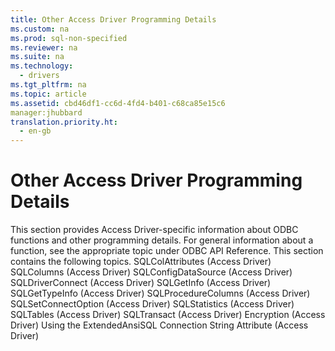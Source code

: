 ```yaml
---
title: Other Access Driver Programming Details
ms.custom: na
ms.prod: sql-non-specified
ms.reviewer: na
ms.suite: na
ms.technology: 
  - drivers
ms.tgt_pltfrm: na
ms.topic: article
ms.assetid: cbd46df1-cc6d-4fd4-b401-c68ca85e15c6
manager:jhubbard
translation.priority.ht: 
  - en-gb
---
```

# Other Access Driver Programming Details
<?xml version="1.0" encoding="utf-8"?>
<developerConceptualDocument xmlns="http://ddue.schemas.microsoft.com/authoring/2003/5" xmlns:xlink="http://www.w3.org/1999/xlink" xmlns:xsi="http://www.w3.org/2001/XMLSchema-instance" xsi:schemaLocation="http://ddue.schemas.microsoft.com/authoring/2003/5 http://dduestorage.blob.core.windows.net/ddueschema/developer.xsd">
  <introduction>
    <alert class="note">
      <para>This section provides Access Driver-specific information about ODBC functions and other programming details. For general information about a function, see the appropriate topic under <legacyLink xlink:href="b7a49774-f458-44ce-9a04-a0457501405b">ODBC API Reference</legacyLink>.</para>
    </alert>
    <para>This section contains the following topics.  </para>
    <list class="bullet">
      <listItem>
        <para>             <legacyLink xlink:href="adb6f81d-e8c7-4748-9b1d-f7a053788bbc">SQLColAttributes (Access Driver)</legacyLink>           </para>
      </listItem>
      <listItem>
        <para>             <legacyLink xlink:href="1eac255c-6110-4805-a1bc-feee1eec35d0">SQLColumns (Access Driver)</legacyLink>           </para>
      </listItem>
      <listItem>
        <para>             <legacyLink xlink:href="1b152fb7-fa12-46b9-b168-006bb1355e77">SQLConfigDataSource (Access Driver)</legacyLink>           </para>
      </listItem>
      <listItem>
        <para>             <legacyLink xlink:href="9d133e9b-7545-464d-aa3c-677fa7e2a41d">SQLDriverConnect (Access Driver)</legacyLink>           </para>
      </listItem>
      <listItem>
        <para>             <legacyLink xlink:href="c226aba7-a2f4-4b32-b640-92654b40e5a7">SQLGetInfo (Access Driver)</legacyLink>           </para>
      </listItem>
      <listItem>
        <para>             <legacyLink xlink:href="a28b16eb-ca36-4297-9297-ecd7c107a84e">SQLGetTypeInfo (Access Driver)</legacyLink>           </para>
      </listItem>
      <listItem>
        <para>             <legacyLink xlink:href="34fee995-5848-4ecb-bda0-fc362a77b2d9">SQLProcedureColumns (Access Driver)</legacyLink>           </para>
      </listItem>
      <listItem>
        <para>             <legacyLink xlink:href="58399bc4-d0b1-4eaa-a474-c92b2d5855ea">SQLSetConnectOption (Access Driver)</legacyLink>           </para>
      </listItem>
      <listItem>
        <para>             <legacyLink xlink:href="6117ac77-1020-4f0c-8eed-e671c34c1f21">SQLStatistics (Access Driver)</legacyLink>           </para>
      </listItem>
      <listItem>
        <para>             <legacyLink xlink:href="94423cf9-341a-4db6-bb10-8f5448df7fc3">SQLTables (Access Driver)</legacyLink>           </para>
      </listItem>
      <listItem>
        <para>             <legacyLink xlink:href="892b79c7-9e20-4d1f-bc60-d4b25694ca25">SQLTransact (Access Driver)</legacyLink>           </para>
      </listItem>
      <listItem>
        <para>             <legacyLink xlink:href="d868becd-8d3d-4285-863b-d1d0fcb04b88">Encryption (Access Driver)</legacyLink>           </para>
      </listItem>
      <listItem>
        <para>             <legacyLink xlink:href="92675c30-9100-43ae-aa35-041f3006a54f">Using the ExtendedAnsiSQL Connection String Attribute (Access Driver)</legacyLink>           </para>
      </listItem>
    </list>
  </introduction>
  <relatedTopics />
</developerConceptualDocument>